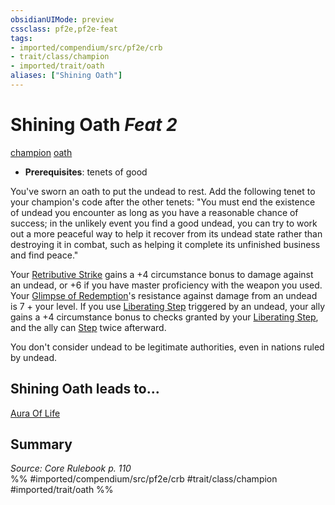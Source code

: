 ```yaml
---
obsidianUIMode: preview
cssclass: pf2e,pf2e-feat
tags:
- imported/compendium/src/pf2e/crb
- trait/class/champion
- imported/trait/oath
aliases: ["Shining Oath"]
---
```

# Shining Oath  *Feat 2*  
[champion](rules/traits/champion.md)  [oath](oath.md)  

- **Prerequisites**: tenets of good

You've sworn an oath to put the undead to rest. Add the following tenet to your champion's code after the other tenets: "You must end the existence of undead you encounter as long as you have a reasonable chance of success; in the unlikely event you find a good undead, you can try to work out a more peaceful way to help it recover from its undead state rather than destroying it in combat, such as helping it complete its unfinished business and find peace."

Your [Retributive Strike](rules/actions/retributive-strike.md) gains a +4 circumstance bonus to damage against an undead, or +6 if you have master proficiency with the weapon you used. Your [Glimpse of Redemption](glimpse-of-redemption.md)'s resistance against damage from an undead is 7 + your level. If you use [Liberating Step](liberating-step.md) triggered by an undead, your ally gains a +4 circumstance bonus to checks granted by your [Liberating Step](liberating-step.md), and the ally can [Step](step.md) twice afterward.

You don't consider undead to be legitimate authorities, even in nations ruled by undead.

## Shining Oath leads to...

[Aura Of Life](aura-of-life.md)

## Summary

*Source: Core Rulebook p. 110*  
%% #imported/compendium/src/pf2e/crb #trait/class/champion #imported/trait/oath %%